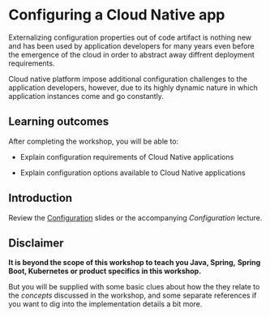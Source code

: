 # Configuring a Cloud Native app

Externalizing configuration properties out of code artifact
is nothing new and has been used by application developers
for many years even before the emergence of the cloud 
in order to abstract away diffrent deployment
requirements.

Cloud native platform impose additional configuration 
challenges to the application developers, however,
due to its highly dynamic nature in which application instances
come and go constantly.

## Learning outcomes

After completing the workshop, you will be able to:

-   Explain configuration requirements of Cloud Native applications
  
-   Explain configuration options available to Cloud Native applications

## Introduction

Review the [Configuration](https://docs.google.com/presentation/d/15Uzx3TncuujqoLj9xDx1XhhXQJMdT9KGhYxCFQgSGUI/edit#slide=id.g7ea4a9dfdf_0_1813)
slides or the accompanying *Configuration* lecture.

## Disclaimer

**It is beyond the scope of this workshop to teach you Java, Spring,**
**Spring Boot, Kubernetes or product specifics in this workshop.**

But you will be supplied with some basic clues about how the they
relate to the *concepts* discussed in the workshop,
and some separate references if you want to dig into the implementation
details a bit more.